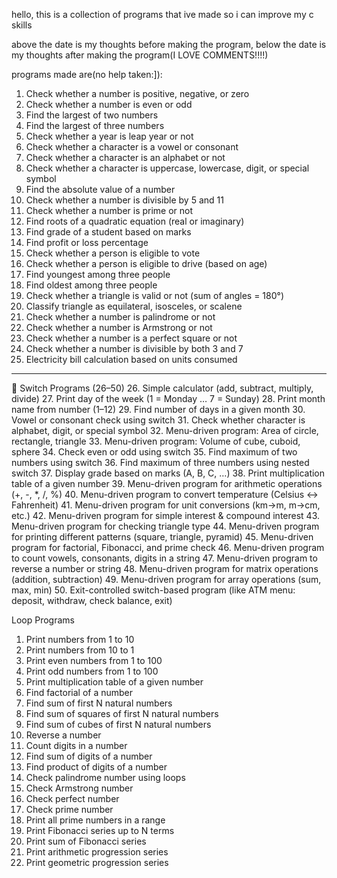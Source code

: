 hello, this is a collection of programs that ive made so i can improve my c skills

above the date is my thoughts before making the program, 
below the date is my thoughts after making the program(I LOVE COMMENTS!!!!)

programs made are(no help taken:]):

1.	Check whether a number is positive, negative, or zero
2.	Check whether a number is even or odd
3.	Find the largest of two numbers
4.	Find the largest of three numbers
5.	Check whether a year is leap year or not
6.	Check whether a character is a vowel or consonant
7.	Check whether a character is an alphabet or not
8.	Check whether a character is uppercase, lowercase, digit, or special symbol
9.	Find the absolute value of a number
10.	Check whether a number is divisible by 5 and 11
11.	Check whether a number is prime or not
12.	Find roots of a quadratic equation (real or imaginary)
13.	Find grade of a student based on marks
14.	Find profit or loss percentage
15.	Check whether a person is eligible to vote
16.	Check whether a person is eligible to drive (based on age)
17.	Find youngest among three people
18.	Find oldest among three people
19.	Check whether a triangle is valid or not (sum of angles = 180°)
20.	Classify triangle as equilateral, isosceles, or scalene
21.	Check whether a number is palindrome or not
22.	Check whether a number is Armstrong or not
23.	Check whether a number is a perfect square or not
24.	Check whether a number is divisible by both 3 and 7
25.	Electricity bill calculation based on units consumed
________________________________________
🔹 Switch Programs (26–50)
26.	Simple calculator (add, subtract, multiply, divide)
27.	Print day of the week (1 = Monday … 7 = Sunday)
28.	Print month name from number (1–12)
29.	Find number of days in a given month
30.	Vowel or consonant check using switch
31.	Check whether character is alphabet, digit, or special symbol
32.	Menu-driven program: Area of circle, rectangle, triangle
33.	Menu-driven program: Volume of cube, cuboid, sphere
34.	Check even or odd using switch
35.	Find maximum of two numbers using switch
36.	Find maximum of three numbers using nested switch
37.	Display grade based on marks (A, B, C, …)
38.	Print multiplication table of a given number
39.	Menu-driven program for arithmetic operations (+, -, *, /, %)
40.	Menu-driven program to convert temperature (Celsius ↔ Fahrenheit)
41.	Menu-driven program for unit conversions (km→m, m→cm, etc.)
42.	Menu-driven program for simple interest & compound interest
43.	Menu-driven program for checking triangle type
44.	Menu-driven program for printing different patterns (square, triangle, pyramid)
45.	Menu-driven program for factorial, Fibonacci, and prime check
46.	Menu-driven program to count vowels, consonants, digits in a string
47.	Menu-driven program to reverse a number or string
48.	Menu-driven program for matrix operations (addition, subtraction)
49.	Menu-driven program for array operations (sum, max, min)
50.	Exit-controlled switch-based program (like ATM menu: deposit, withdraw, check balance, exit)


Loop Programs
1.	Print numbers from 1 to 10
2.	Print numbers from 10 to 1
3.	Print even numbers from 1 to 100
4.	Print odd numbers from 1 to 100
5.	Print multiplication table of a given number
6.	Find factorial of a number
7.	Find sum of first N natural numbers
8.	Find sum of squares of first N natural numbers
9.	Find sum of cubes of first N natural numbers
10.	Reverse a number
11.	Count digits in a number
12.	Find sum of digits of a number
13.	Find product of digits of a number
14.	Check palindrome number using loops
15.	Check Armstrong number
16.	Check perfect number
17.	Check prime number
18.	Print all prime numbers in a range
19.	Print Fibonacci series up to N terms
20.	Print sum of Fibonacci series
21.	Print arithmetic progression series
22.	Print geometric progression series
